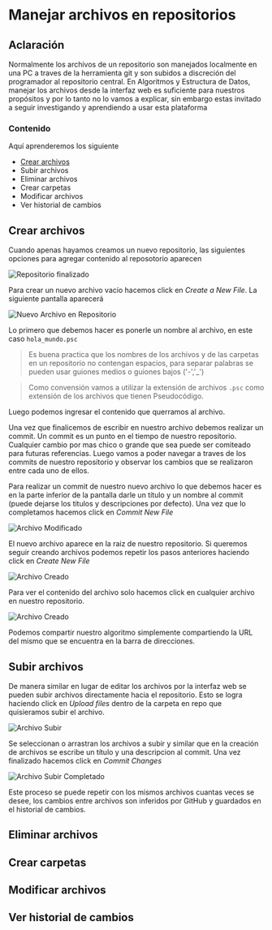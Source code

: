 # Manejar archivos en repositorios

## Aclaración

Normalmente los archivos de un repositorio son manejados localmente en una PC a traves de la herramienta git y son subidos a discreción del programador al repositorio central. En Algoritmos y Estructura de Datos, manejar los archivos desde la interfaz web es suficiente para nuestros propósitos y por lo tanto no lo vamos a explicar, sin embargo estas invitado a seguir investigando y aprendiendo a usar esta plataforma

### Contenido

Aquí aprenderemos los siguiente

- [Crear archivos](#Crear-archivos)
- Subir archivos
- Eliminar archivos
- Crear carpetas
- Modificar archivos
- Ver historial de cambios

## Crear archivos

Cuando apenas hayamos creamos un nuevo repositorio, las siguientes opciones para agregar contenido al reposotorio aparecen

![Repositorio finalizado][fin-repo]

Para crear un nuevo archivo vacío hacemos click en *Create a New File*. La siguiente pantalla aparecerá

![Nuevo Archivo en Repositorio][nuevo-archivo]

Lo primero que debemos hacer es ponerle un nombre al archivo, en este caso `hola_mundo.psc`

> Es buena practica que los nombres de los archivos y de las carpetas en un repositorio no contengan espacios, para separar palabras se pueden usar guiones medios o guiones bajos ('-','\_')

> Como convensión vamos a utilizar la extensión de archivos `.psc` como extensión de los archivos que tienen Pseudocódigo.

Luego podemos ingresar el contenido que querramos al archivo.

Una vez que finalicemos de escribir en nuestro archivo debemos realizar un commit. Un commit es un punto en el tiempo de nuestro repositorio. Cualquier cambio por mas chico o grande que sea puede ser comiteado para futuras referencias. Luego vamos a poder navegar a traves de los commits de nuestro repositorio y observar los cambios que se realizaron entre cada uno de ellos.

Para realizar un commit de nuestro nuevo archivo lo que debemos hacer es en la parte inferior de la pantalla darle un título y un nombre al commit (puede dejarse los titulos y descripciones por defecto). Una vez que lo completamos hacemos click en *Commit New File*

![Archivo Modificado][archivo-modificado]

El nuevo archivo aparece en la raiz de nuestro repositorio. Si queremos seguir creando archivos podemos repetir los pasos anteriores haciendo click en *Create New File*

![Archivo Creado][archivo-creado]

Para ver el contenido del archivo solo hacemos click en cualquier archivo en nuestro repositorio.

![Archivo Creado][archivo-creado-2]

Podemos compartir nuestro algoritmo simplemente compartiendo la URL del mismo que se encuentra en la barra de direcciones.

## Subir archivos

De manera similar en lugar de editar los archivos por la interfaz web se pueden subir archivos directamente hacia el repositorio. Esto se logra haciendo click en *Upload files* dentro de la carpeta en repo que quisieramos subir el archivo. 

![Archivo Subir][archivo-subir]

Se seleccionan o arrastran los archivos a subir y similar que en la creación de archivos se escribe un título y una descripcion al commit. Una vez finalizado hacemos click en *Commit Changes*

![Archivo Subir Completado][archivo-subir-completo]

Este proceso se puede repetir con los mismos archivos cuantas veces se desee, los cambios entre archivos son inferidos por GitHub y guardados en el historial de cambios.

## Eliminar archivos

## Crear carpetas

## Modificar archivos

## Ver historial de cambios

[fin-repo]: img/repo/fin-repo.png "Repositorio Finalizado"
[nuevo-archivo]: img/archivos/nuevo-archivo.png "Nuevo Archivo en Repositorio"
[archivo-modificado]: img/archivos/archivo-modificado.png "Archivo Modificado"
[archivo-creado]: img/archivos/archivo-creado.png "Archivo Creado"
[archivo-creado-2]: img/archivos/archivo-creado-2.png "Archivo Creado"
[archivo-subir]: img/archivos/archivo-subir.png "Archivo Subir"
[archivo-subir-completo]: img/archivos/archivo-subir-completo.png "Archivo Subir Completado"
